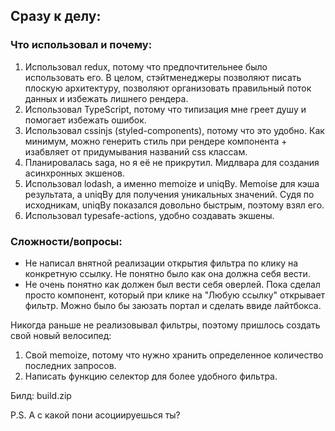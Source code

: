 ## Сразу к делу:

### Что использовал и почему:

1. Использовал redux, потому что предпочтительнее было использовать его. В целом, стэйтменеджеры позволяют писать плоскую архитектуру, позволяют организовать правильный поток данных и избежать лишнего рендера.
2. Использовал TypeScript, потому что типизация мне греет душу и помогает избежать ошибок.
3. Использовал cssinjs (styled-components), потому что это удобно. Как минимум, можно генерить стиль при рендере компонента + изабвляет от придумывания названий css классам.
4. Планировалась saga, но я её не прикрутил. Мидлвара для создания асинхронных экшенов.
5. Использовал lodash, а именно memoize и uniqBy. Memoise для кэша результата, а uniqBy для получения уникальных значений. Судя по исходникам, uniqBy показался довольно быстрым, поэтому взял его.
6. Использовал typesafe-actions, удобно создавать экшены.

### Сложности/вопросы:

- Не написал внятной реализации открытия фильтра по клику на конкретную ссылку. Не понятно было как она должна себя вести.
- Не очень понятно как должен был вести себя оверлей. Пока сделал просто компонент, который при клике на "Любую ссылку" открывает фильтр. Можно было бы заюзать портал и сделать ввиде лайтбокса.

Никогда раньше не реализовывал фильтры, поэтому пришлось создать свой новый велосипед:

1. Свой memoize, потому что нужно хранить определенное количество последних запросов.
2. Написать функцию селектор для более удобного фильтра.

Билд: build.zip

P.S. А с какой пони асоциируешься ты?
